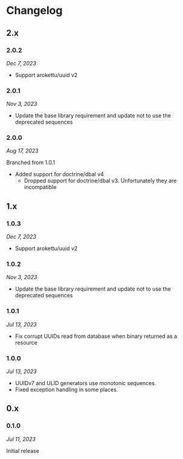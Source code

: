 # Changelog

## 2.x

### 2.0.2

*Dec 7, 2023*

* Support arokettu/uuid v2

### 2.0.1

*Nov 3, 2023*

* Update the base library requirement and update not to use the deprecated sequences

### 2.0.0

*Aug 17, 2023*

Branched from 1.0.1

* Added support for doctrine/dbal v4
  * Dropped support for doctrine/dbal v3. Unfortunately they are incompatible

## 1.x

### 1.0.3

*Dec 7, 2023*

* Support arokettu/uuid v2

### 1.0.2

*Nov 3, 2023*

* Update the base library requirement and update not to use the deprecated sequences

### 1.0.1

*Jul 13, 2023*

* Fix corrupt UUIDs read from database when binary returned as a resource

### 1.0.0

*Jul 13, 2023*

* UUIDv7 and ULID generators use monotonic sequences.
* Fixed exception handling in some places.

## 0.x

### 0.1.0

*Jul 11, 2023*

Initial release

